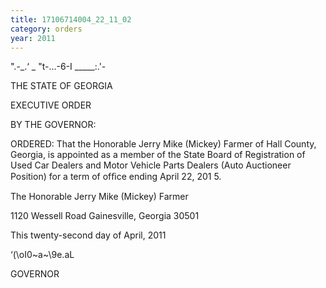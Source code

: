 ```yaml
---
title: 17106714004_22_11_02
category: orders
year: 2011
---
```

 

".-_.‘ _ "t-...-6-I _____:.'-

THE STATE OF GEORGIA

EXECUTIVE ORDER

BY THE GOVERNOR:

ORDERED: That the Honorable Jerry Mike (Mickey) Farmer of Hall County,
Georgia, is appointed as a member of the State Board of
Registration of Used Car Dealers and Motor Vehicle Parts Dealers
(Auto Auctioneer Position) for a term of ofﬁce ending April 22,
201 5.

The Honorable Jerry Mike (Mickey) Farmer

1120 Wessell Road
Gainesville, Georgia 30501

This twenty-second day of April, 2011

‘(\oI0~a~\9e.aL

GOVERNOR

